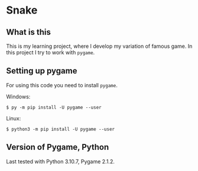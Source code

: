 Snake
======
What is this
------------

This is my learning project, where I develop my variation of famous game. In this project I try to work with ``pygame``.

Setting up pygame
------------------

For using this code you need to install ``pygame``.

Windows:
    
    $ py -m pip install -U pygame --user
    
Linux:

    $ python3 -m pip install -U pygame --user
 
Version of Pygame, Python
-------------------------

Last tested with Python 3.10.7, Pygame 2.1.2.
